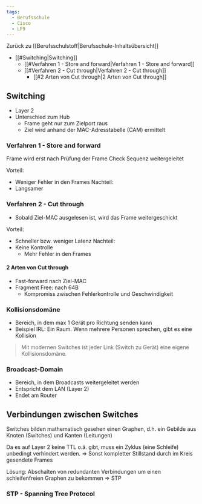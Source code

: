 ```yaml
---
tags:
  - Berufsschule
  - Cisco
  - LF9
---
```

Zurück zu [[Berufsschulstoff|Berufsschule-Inhaltsübersicht]]
 
 - [[#Switching|Switching]]
	- [[#Verfahren 1 - Store and forward|Verfahren 1 - Store and forward]]
	- [[#Verfahren 2 - Cut through|Verfahren 2 - Cut through]]
		- [[#2 Arten von Cut through|2 Arten von Cut through]]

## Switching

- Layer 2
- Unterschied zum Hub
	- Frame geht nur zum Zielport raus
	- Ziel wird anhand der MAC-Adresstabelle (CAM) ermittelt

### Verfahren 1 - Store and forward

Frame wird erst nach Prüfung der Frame Check Sequenz weitergeleitet

Vorteil:
- Weniger Fehler in den Frames
Nachteil:
- Langsamer

### Verfahren 2 - Cut through

- Sobald Ziel-MAC ausgelesen ist, wird das Frame weitergeschickt

Vorteil:
- Schneller bzw. weniger Latenz
Nachteil:
- Keine Kontrolle
	- Mehr Fehler in den Frames

#### 2 Arten von Cut through

- Fast-forward nach Ziel-MAC
- Fragment Free: nach 64B
	- Kompromiss zwischen Fehlerkontrolle und Geschwindigkeit


### Kollisionsdomäne

- Bereich, in dem max 1 Gerät pro Richtung senden kann
- Beispiel IRL: Ein Raum. Wenn mehrere Personen sprechen, gibt es eine Kollision

> Mit modernen Switches ist jeder Link (Switch zu Gerät) eine eigene Kollisionsdomäne.


### Broadcast-Domain

- Bereich, in dem Broadcasts weitergeleitet werden
- Entspricht dem LAN (Layer 2)
- Endet am Router

## Verbindungen zwischen Switches

Switches bilden mathematisch gesehen einen Graphen, d.h. ein Gebilde aus Knoten (Switches) und Kanten (Leitungen)

Da es auf Layer 2 keine TTL o.ä. gibt, muss ein Zyklus (eine Schleife) unbedingt verhindert werden.
=> Sonst kompletter Stillstand durch im Kreis gesendete Frames

Lösung: Abschalten von redundanten Verbindungen um einen schleifenfreien Graphen zu bekommen => STP

### STP - Spanning Tree Protocol

